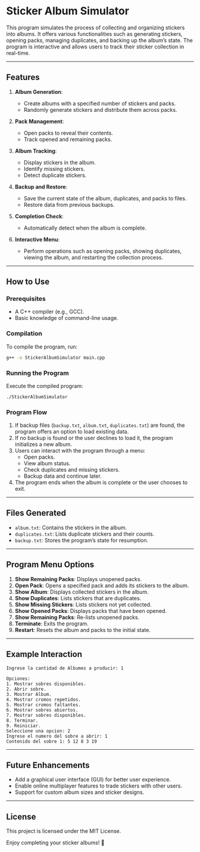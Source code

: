 
# Sticker Album Simulator

This program simulates the process of collecting and organizing stickers into albums. It offers various functionalities such as generating stickers, opening packs, managing duplicates, and backing up the album’s state. The program is interactive and allows users to track their sticker collection in real-time.

---

## Features

1. **Album Generation**:
   - Create albums with a specified number of stickers and packs.
   - Randomly generate stickers and distribute them across packs.
   
2. **Pack Management**:
   - Open packs to reveal their contents.
   - Track opened and remaining packs.
   
3. **Album Tracking**:
   - Display stickers in the album.
   - Identify missing stickers.
   - Detect duplicate stickers.
   
4. **Backup and Restore**:
   - Save the current state of the album, duplicates, and packs to files.
   - Restore data from previous backups.
   
5. **Completion Check**:
   - Automatically detect when the album is complete.
   
6. **Interactive Menu**:
   - Perform operations such as opening packs, showing duplicates, viewing the album, and restarting the collection process.

---

## How to Use

### Prerequisites
- A C++ compiler (e.g., GCC).
- Basic knowledge of command-line usage.

### Compilation
To compile the program, run:
```bash
g++ -o StickerAlbumSimulator main.cpp
```

### Running the Program
Execute the compiled program:
```bash
./StickerAlbumSimulator
```

### Program Flow
1. If backup files (`backup.txt`, `album.txt`, `duplicates.txt`) are found, the program offers an option to load existing data.
2. If no backup is found or the user declines to load it, the program initializes a new album.
3. Users can interact with the program through a menu:
   - Open packs.
   - View album status.
   - Check duplicates and missing stickers.
   - Backup data and continue later.
4. The program ends when the album is complete or the user chooses to exit.

---

## Files Generated

- `album.txt`: Contains the stickers in the album.
- `duplicates.txt`: Lists duplicate stickers and their counts.
- `backup.txt`: Stores the program’s state for resumption.

---

## Program Menu Options

1. **Show Remaining Packs**: Displays unopened packs.
2. **Open Pack**: Opens a specified pack and adds its stickers to the album.
3. **Show Album**: Displays collected stickers in the album.
4. **Show Duplicates**: Lists stickers that are duplicates.
5. **Show Missing Stickers**: Lists stickers not yet collected.
6. **Show Opened Packs**: Displays packs that have been opened.
7. **Show Remaining Packs**: Re-lists unopened packs.
8. **Terminate**: Exits the program.
9. **Restart**: Resets the album and packs to the initial state.

---

## Example Interaction
```
Ingrese la cantidad de Albumes a producir: 1

Opciones:
1. Mostrar sobres disponibles.
2. Abrir sobre.
3. Mostrar Album.
4. Mostrar cromos repetidos.
5. Mostrar cromos faltantes.
6. Mostrar sobres abiertos.
7. Mostrar sobres disponibles.
8. Terminar.
9. Reiniciar.
Seleccione una opcion: 2
Ingrese el numero del sobre a abrir: 1
Contenido del sobre 1: 5 12 8 3 19
```

---

## Future Enhancements

- Add a graphical user interface (GUI) for better user experience.
- Enable online multiplayer features to trade stickers with other users.
- Support for custom album sizes and sticker designs.

---

## License

This project is licensed under the MIT License.

Enjoy completing your sticker albums! 🎉

